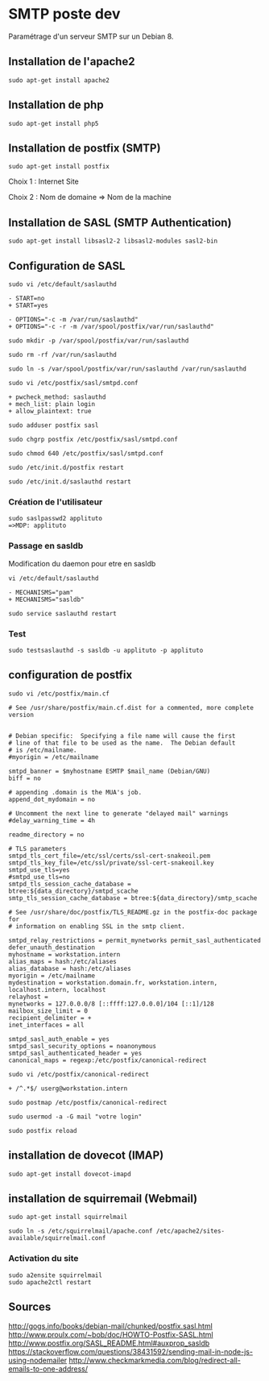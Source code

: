 # SMTP poste dev #

Paramétrage d'un serveur SMTP sur un Debian 8.

## Installation de l'apache2

```
sudo apt-get install apache2
```

## Installation de php

```
sudo apt-get install php5
```

## Installation de postfix (SMTP)

```
sudo apt-get install postfix
```

Choix 1 : Internet Site

Choix 2 : Nom de domaine => Nom de la machine

## Installation de SASL (SMTP Authentication)

```
sudo apt-get install libsasl2-2 libsasl2-modules sasl2-bin
```

## Configuration de SASL

```
sudo vi /etc/default/saslauthd
```

```
- START=no
+ START=yes

- OPTIONS="-c -m /var/run/saslauthd"
+ OPTIONS="-c -r -m /var/spool/postfix/var/run/saslauthd"
```

```
sudo mkdir -p /var/spool/postfix/var/run/saslauthd

sudo rm -rf /var/run/saslauthd

sudo ln -s /var/spool/postfix/var/run/saslauthd /var/run/saslauthd

sudo vi /etc/postfix/sasl/smtpd.conf
```

```
+ pwcheck_method: saslauthd
+ mech_list: plain login
+ allow_plaintext: true
```

```
sudo adduser postfix sasl

sudo chgrp postfix /etc/postfix/sasl/smtpd.conf

sudo chmod 640 /etc/postfix/sasl/smtpd.conf

sudo /etc/init.d/postfix restart

sudo /etc/init.d/saslauthd restart
```

### Création de l'utilisateur

```
sudo saslpasswd2 applituto
=>MDP: applituto
```

### Passage en sasldb

Modification du daemon pour etre en sasldb

```
vi /etc/default/saslauthd
```

```
- MECHANISMS="pam"
+ MECHANISMS="sasldb"
```

```
sudo service saslauthd restart
```

### Test

```
sudo testsaslauthd -s sasldb -u applituto -p applituto
```

## configuration de postfix

```
sudo vi /etc/postfix/main.cf
```

```
# See /usr/share/postfix/main.cf.dist for a commented, more complete version


# Debian specific:  Specifying a file name will cause the first
# line of that file to be used as the name.  The Debian default
# is /etc/mailname.
#myorigin = /etc/mailname

smtpd_banner = $myhostname ESMTP $mail_name (Debian/GNU)
biff = no

# appending .domain is the MUA's job.
append_dot_mydomain = no

# Uncomment the next line to generate "delayed mail" warnings
#delay_warning_time = 4h

readme_directory = no

# TLS parameters
smtpd_tls_cert_file=/etc/ssl/certs/ssl-cert-snakeoil.pem
smtpd_tls_key_file=/etc/ssl/private/ssl-cert-snakeoil.key
smtpd_use_tls=yes
#smtpd_use_tls=no
smtpd_tls_session_cache_database = btree:${data_directory}/smtpd_scache
smtp_tls_session_cache_database = btree:${data_directory}/smtp_scache

# See /usr/share/doc/postfix/TLS_README.gz in the postfix-doc package for
# information on enabling SSL in the smtp client.

smtpd_relay_restrictions = permit_mynetworks permit_sasl_authenticated defer_unauth_destination
myhostname = workstation.intern
alias_maps = hash:/etc/aliases
alias_database = hash:/etc/aliases
myorigin = /etc/mailname
mydestination = workstation.domain.fr, workstation.intern, localhost.intern, localhost
relayhost =
mynetworks = 127.0.0.0/8 [::ffff:127.0.0.0]/104 [::1]/128
mailbox_size_limit = 0
recipient_delimiter = +
inet_interfaces = all

smtpd_sasl_auth_enable = yes
smtpd_sasl_security_options = noanonymous
smtpd_sasl_authenticated_header = yes
canonical_maps = regexp:/etc/postfix/canonical-redirect
```

```
sudo vi /etc/postfix/canonical-redirect
```

```
+ /^.*$/ userg@workstation.intern
```

```
sudo postmap /etc/postfix/canonical-redirect

sudo usermod -a -G mail "votre login"

sudo postfix reload
```

## installation de dovecot (IMAP)

```
sudo apt-get install dovecot-imapd
```

## installation de squirremail (Webmail)

```
sudo apt-get install squirrelmail

sudo ln -s /etc/squirrelmail/apache.conf /etc/apache2/sites-available/squirrelmail.conf
```

### Activation du site

```
sudo a2ensite squirrelmail
sudo apache2ctl restart
```

## Sources

http://gogs.info/books/debian-mail/chunked/postfix.sasl.html
http://www.proulx.com/~bob/doc/HOWTO-Postfix-SASL.html
http://www.postfix.org/SASL_README.html#auxprop_sasldb
https://stackoverflow.com/questions/38431592/sending-mail-in-node-js-using-nodemailer
http://www.checkmarkmedia.com/blog/redirect-all-emails-to-one-address/


